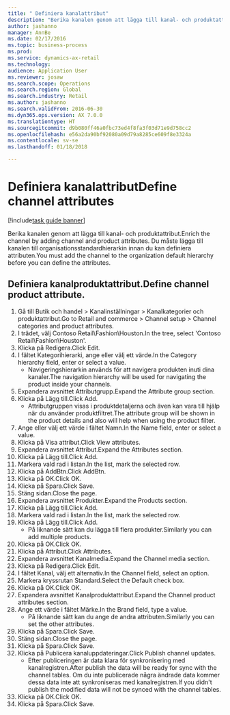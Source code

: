 ```yaml
--- 
title: " Definiera kanalattribut"
description: "Berika kanalen genom att lägga till kanal- och produktattribut."
author: jashanno
manager: AnnBe
ms.date: 02/17/2016
ms.topic: business-process
ms.prod: 
ms.service: dynamics-ax-retail
ms.technology: 
audience: Application User
ms.reviewer: josaw
ms.search.scope: Operations
ms.search.region: Global
ms.search.industry: Retail
ms.author: jashanno
ms.search.validFrom: 2016-06-30
ms.dyn365.ops.version: AX 7.0.0
ms.translationtype: HT
ms.sourcegitcommit: d9b080ff46a0fbc73ed4f8fa3f03d71e9d758cc2
ms.openlocfilehash: e56a2da90bf92080a09d79a8285ce609f8e3324a
ms.contentlocale: sv-se
ms.lasthandoff: 01/18/2018

---
```

# <a name="define-channel-attributes"></a><span data-ttu-id="36949-103"> Definiera kanalattribut</span><span class="sxs-lookup"><span data-stu-id="36949-103">Define channel attributes</span></span>

[!include[task guide banner](../includes/task-guide-banner.md)]

<span data-ttu-id="36949-104">Berika kanalen genom att lägga till kanal- och produktattribut.</span><span class="sxs-lookup"><span data-stu-id="36949-104">Enrich the channel by adding channel and product attributes.</span></span> <span data-ttu-id="36949-105">Du måste lägga till kanalen till organisationsstandardhierarkin innan du kan definiera attributen.</span><span class="sxs-lookup"><span data-stu-id="36949-105">You must add the channel to the organization default hierarchy before you can define the attributes.</span></span>


## <a name="define-channel-product-attribute"></a><span data-ttu-id="36949-106">Definiera kanalproduktattribut.</span><span class="sxs-lookup"><span data-stu-id="36949-106">Define channel product attribute.</span></span>
1. <span data-ttu-id="36949-107">Gå till Butik och handel > Kanalinställningar > Kanalkategorier och produktattribut.</span><span class="sxs-lookup"><span data-stu-id="36949-107">Go to Retail and commerce > Channel setup > Channel categories and product attributes.</span></span>
2. <span data-ttu-id="36949-108">I trädet, välj Contoso Retail\Fashion\Houston.</span><span class="sxs-lookup"><span data-stu-id="36949-108">In the tree, select 'Contoso Retail\Fashion\Houston'.</span></span>
3. <span data-ttu-id="36949-109">Klicka på Redigera.</span><span class="sxs-lookup"><span data-stu-id="36949-109">Click Edit.</span></span>
4. <span data-ttu-id="36949-110">I fältet Kategorihierarki, ange eller välj ett värde.</span><span class="sxs-lookup"><span data-stu-id="36949-110">In the Category hierarchy field, enter or select a value.</span></span>
    * <span data-ttu-id="36949-111">Navigeringshierarkin används för att navigera produkten inuti dina kanaler.</span><span class="sxs-lookup"><span data-stu-id="36949-111">The navigation hierarchy will be used for navigating the product inside your channels.</span></span>  
5. <span data-ttu-id="36949-112">Expandera avsnittet Attributgrupp.</span><span class="sxs-lookup"><span data-stu-id="36949-112">Expand the Attribute group section.</span></span>
6. <span data-ttu-id="36949-113">Klicka på Lägg till.</span><span class="sxs-lookup"><span data-stu-id="36949-113">Click Add.</span></span>
    * <span data-ttu-id="36949-114">Attributgruppen visas i produktdetaljerna och även kan vara till hjälp när du använder produktfiltret.</span><span class="sxs-lookup"><span data-stu-id="36949-114">The attribute group will be shown in the product details and also will help when using the product filter.</span></span>  
7. <span data-ttu-id="36949-115">Ange eller välj ett värde i fältet Namn.</span><span class="sxs-lookup"><span data-stu-id="36949-115">In the Name field, enter or select a value.</span></span>
8. <span data-ttu-id="36949-116">Klicka på Visa attribut.</span><span class="sxs-lookup"><span data-stu-id="36949-116">Click View attributes.</span></span>
9. <span data-ttu-id="36949-117">Expandera avsnittet Attribut.</span><span class="sxs-lookup"><span data-stu-id="36949-117">Expand the Attributes section.</span></span>
10. <span data-ttu-id="36949-118">Klicka på Lägg till.</span><span class="sxs-lookup"><span data-stu-id="36949-118">Click Add.</span></span>
11. <span data-ttu-id="36949-119">Markera vald rad i listan.</span><span class="sxs-lookup"><span data-stu-id="36949-119">In the list, mark the selected row.</span></span>
12. <span data-ttu-id="36949-120">Klicka på AddBtn.</span><span class="sxs-lookup"><span data-stu-id="36949-120">Click AddBtn.</span></span>
13. <span data-ttu-id="36949-121">Klicka på OK.</span><span class="sxs-lookup"><span data-stu-id="36949-121">Click OK.</span></span>
14. <span data-ttu-id="36949-122">Klicka på Spara.</span><span class="sxs-lookup"><span data-stu-id="36949-122">Click Save.</span></span>
15. <span data-ttu-id="36949-123">Stäng sidan.</span><span class="sxs-lookup"><span data-stu-id="36949-123">Close the page.</span></span>
16. <span data-ttu-id="36949-124">Expandera avsnittet Produkter.</span><span class="sxs-lookup"><span data-stu-id="36949-124">Expand the Products section.</span></span>
17. <span data-ttu-id="36949-125">Klicka på Lägg till.</span><span class="sxs-lookup"><span data-stu-id="36949-125">Click Add.</span></span>
18. <span data-ttu-id="36949-126">Markera vald rad i listan.</span><span class="sxs-lookup"><span data-stu-id="36949-126">In the list, mark the selected row.</span></span>
19. <span data-ttu-id="36949-127">Klicka på Lägg till.</span><span class="sxs-lookup"><span data-stu-id="36949-127">Click Add.</span></span>
    * <span data-ttu-id="36949-128">På liknande sätt kan du lägga till flera produkter.</span><span class="sxs-lookup"><span data-stu-id="36949-128">Similarly you can add multiple products.</span></span>  
20. <span data-ttu-id="36949-129">Klicka på OK.</span><span class="sxs-lookup"><span data-stu-id="36949-129">Click OK.</span></span>
21. <span data-ttu-id="36949-130">Klicka på Attribut.</span><span class="sxs-lookup"><span data-stu-id="36949-130">Click Attributes.</span></span>
22. <span data-ttu-id="36949-131">Expandera avsnittet Kanalmedia.</span><span class="sxs-lookup"><span data-stu-id="36949-131">Expand the Channel media section.</span></span>
23. <span data-ttu-id="36949-132">Klicka på Redigera.</span><span class="sxs-lookup"><span data-stu-id="36949-132">Click Edit.</span></span>
24. <span data-ttu-id="36949-133">I fältet Kanal, välj ett alternativ.</span><span class="sxs-lookup"><span data-stu-id="36949-133">In the Channel field, select an option.</span></span>
25. <span data-ttu-id="36949-134">Markera kryssrutan Standard.</span><span class="sxs-lookup"><span data-stu-id="36949-134">Select the Default check box.</span></span>
26. <span data-ttu-id="36949-135">Klicka på OK.</span><span class="sxs-lookup"><span data-stu-id="36949-135">Click OK.</span></span>
27. <span data-ttu-id="36949-136">Expandera avsnittet Kanalproduktattribut.</span><span class="sxs-lookup"><span data-stu-id="36949-136">Expand the Channel product attributes section.</span></span>
28. <span data-ttu-id="36949-137">Ange ett värde i fältet Märke.</span><span class="sxs-lookup"><span data-stu-id="36949-137">In the Brand field, type a value.</span></span>
    * <span data-ttu-id="36949-138">På liknande sätt kan du ange de andra attributen.</span><span class="sxs-lookup"><span data-stu-id="36949-138">Similarly you can set the other attributes.</span></span>  
29. <span data-ttu-id="36949-139">Klicka på Spara.</span><span class="sxs-lookup"><span data-stu-id="36949-139">Click Save.</span></span>
30. <span data-ttu-id="36949-140">Stäng sidan.</span><span class="sxs-lookup"><span data-stu-id="36949-140">Close the page.</span></span>
31. <span data-ttu-id="36949-141">Klicka på Spara.</span><span class="sxs-lookup"><span data-stu-id="36949-141">Click Save.</span></span>
32. <span data-ttu-id="36949-142">Klicka på Publicera kanaluppdateringar.</span><span class="sxs-lookup"><span data-stu-id="36949-142">Click Publish channel updates.</span></span>
    * <span data-ttu-id="36949-143">Efter publiceringen är data klara för synkronisering med kanalregistren.</span><span class="sxs-lookup"><span data-stu-id="36949-143">After publish the data will be ready for sync with the channel tables.</span></span> <span data-ttu-id="36949-144">Om du inte publicerade några ändrade data kommer dessa data inte att synkroniseras med kanalregistren.</span><span class="sxs-lookup"><span data-stu-id="36949-144">If you didn't publish the modified data will not be synced with the channel tables.</span></span>  
33. <span data-ttu-id="36949-145">Klicka på OK.</span><span class="sxs-lookup"><span data-stu-id="36949-145">Click OK.</span></span>
34. <span data-ttu-id="36949-146">Klicka på Spara.</span><span class="sxs-lookup"><span data-stu-id="36949-146">Click Save.</span></span>


